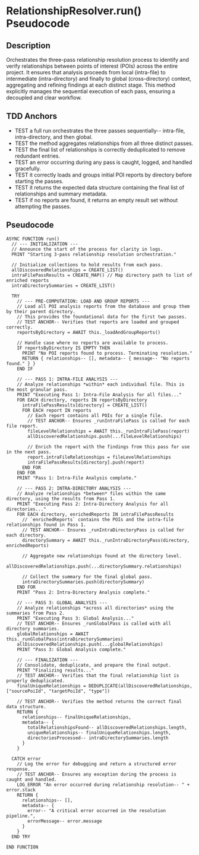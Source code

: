 # RelationshipResolver.run() Pseudocode

## Description
Orchestrates the three-pass relationship resolution process to identify and verify relationships between points of interest (POIs) across the entire project. It ensures that analysis proceeds from local (intra-file) to intermediate (intra-directory) and finally to global (cross-directory) context, aggregating and refining findings at each distinct stage. This method explicitly manages the sequential execution of each pass, ensuring a decoupled and clear workflow.

## TDD Anchors
- TEST a full run orchestrates the three passes sequentially-- intra-file, intra-directory, and then global.
- TEST the method aggregates relationships from all three distinct passes.
- TEST the final list of relationships is correctly deduplicated to remove redundant entries.
- TEST an error occurring during any pass is caught, logged, and handled gracefully.
- TEST it correctly loads and groups initial POI reports by directory before starting the passes.
- TEST it returns the expected data structure containing the final list of relationships and summary metadata.
- TEST if no reports are found, it returns an empty result set without attempting the passes.

## Pseudocode

```pseudocode
ASYNC FUNCTION run()
  // --- INITIALIZATION ---
  // Announce the start of the process for clarity in logs.
  PRINT "Starting 3-pass relationship resolution orchestration."

  // Initialize collections to hold results from each pass.
  allDiscoveredRelationships = CREATE_LIST()
  intraFilePassResults = CREATE_MAP() // Map directory path to list of enriched reports
  intraDirectorySummaries = CREATE_LIST()

  TRY
    // --- PRE-COMPUTATION: LOAD AND GROUP REPORTS ---
    // Load all POI analysis reports from the database and group them by their parent directory.
    // This provides the foundational data for the first two passes.
    // TEST ANCHOR-- Verifies that reports are loaded and grouped correctly.
    reportsByDirectory = AWAIT this._loadAndGroupReports()

    // Handle case where no reports are available to process.
    IF reportsByDirectory IS EMPTY THEN
      PRINT "No POI reports found to process. Terminating resolution."
      RETURN { relationships-- [], metadata-- { message-- "No reports found." } }
    END IF

    // --- PASS 1: INTRA-FILE ANALYSIS ---
    // Analyze relationships *within* each individual file. This is the most granular pass.
    PRINT "Executing Pass 1: Intra-File Analysis for all files..."
    FOR EACH directory, reports IN reportsByDirectory
      intraFilePassResults[directory] = CREATE_LIST()
      FOR EACH report IN reports
        // Each report contains all POIs for a single file.
        // TEST ANCHOR-- Ensures _runIntraFilePass is called for each file report.
        fileLevelRelationships = AWAIT this._runIntraFilePass(report)
        allDiscoveredRelationships.push(...fileLevelRelationships)

        // Enrich the report with the findings from this pass for use in the next pass.
        report.intraFileRelationships = fileLevelRelationships
        intraFilePassResults[directory].push(report)
      END FOR
    END FOR
    PRINT "Pass 1: Intra-File Analysis complete."

    // --- PASS 2: INTRA-DIRECTORY ANALYSIS ---
    // Analyze relationships *between* files within the same directory, using the results from Pass 1.
    PRINT "Executing Pass 2: Intra-Directory Analysis for all directories..."
    FOR EACH directory, enrichedReports IN intraFilePassResults
      // `enrichedReports` contains the POIs and the intra-file relationships found in Pass 1.
      // TEST ANCHOR-- Ensures _runIntraDirectoryPass is called for each directory.
      directorySummary = AWAIT this._runIntraDirectoryPass(directory, enrichedReports)

      // Aggregate new relationships found at the directory level.
      allDiscoveredRelationships.push(...directorySummary.relationships)
      
      // Collect the summary for the final global pass.
      intraDirectorySummaries.push(directorySummary)
    END FOR
    PRINT "Pass 2: Intra-Directory Analysis complete."

    // --- PASS 3: GLOBAL ANALYSIS ---
    // Analyze relationships *across all directories* using the summaries from Pass 2.
    PRINT "Executing Pass 3: Global Analysis..."
    // TEST ANCHOR-- Ensures _runGlobalPass is called with all directory summaries.
    globalRelationships = AWAIT this._runGlobalPass(intraDirectorySummaries)
    allDiscoveredRelationships.push(...globalRelationships)
    PRINT "Pass 3: Global Analysis complete."

    // --- FINALIZATION ---
    // Consolidate, deduplicate, and prepare the final output.
    PRINT "Finalizing results..."
    // TEST ANCHOR-- Verifies that the final relationship list is properly deduplicated.
    finalUniqueRelationships = DEDUPLICATE(allDiscoveredRelationships, ["sourcePoiId", "targetPoiId", "type"])

    // TEST ANCHOR-- Verifies the method returns the correct final data structure.
    RETURN {
      relationships-- finalUniqueRelationships,
      metadata-- {
        totalRelationshipsFound-- allDiscoveredRelationships.length,
        uniqueRelationships-- finalUniqueRelationships.length,
        directoriesProcessed-- intraDirectorySummaries.length
      }
    }

  CATCH error
    // Log the error for debugging and return a structured error response.
    // TEST ANCHOR-- Ensures any exception during the process is caught and handled.
    LOG_ERROR "An error occurred during relationship resolution-- " + error.stack
    RETURN { 
      relationships-- [], 
      metadata-- { 
        error-- "A critical error occurred in the resolution pipeline.",
        errorMessage-- error.message 
      } 
    }
  END TRY

END FUNCTION